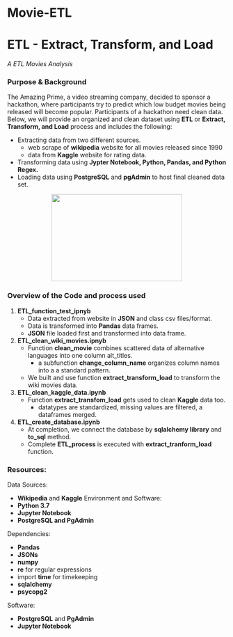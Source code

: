 # Movie-ETL
# ETL - Extract, Transform, and Load 
*A ETL Movies Analysis*
### Purpose & Background
The Amazing Prime, a video streaming company, decided to sponsor a hackathon, 
where participants try to predict which low budget movies being released 
will become popular.  Participants of a hackathon need clean data. Below, 
we will provide an organized and clean dataset using **ETL** or **Extract, 
Transform, and Load** process and includes the following:
   -  Extracting data from two different sources.  
      - web scrape of **wikipedia** website for all movies released since 1990
      - data from **Kaggle** website for rating data.
   -  Transforming data using **Jypter Notebook, Python, Pandas, and Python Regex.**
   -  Loading data using **PostgreSQL** and **pgAdmin** to host final cleaned data set. 
</p>  
<p align="center">
<img width="300" height="200" src="https://github.com/mjrotter4445/Working-File/blob/main/nice%20diagramETL.png">
</p>   

### Overview of the Code and process used
1. **ETL_function_test_ipnyb**
    -  Data extracted from website in **JSON** and class csv files/format.  
    -  Data is transformed into **Pandas** data frames.   
    -  **JSON** file loaded first and transformed into data frame.  
2. **ETL_clean_wiki_movies.ipnyb**
    -  Function **clean_movie** combines scattered data of alternative languages
       into one column alt_titles.   
       - a subfunction **change_column_name** organizes column names into a 
         a standard pattern. 
    -  We built and use function **extract_transform_load** to transform the wiki
       movies data.
3.  **ETL_clean_kaggle_data.ipynb**
    -  Function **extract_transfom_load** gets used to clean **Kaggle** data too. 
       - datatypes are standardized, missing values are filtered, 
         a dataframes merged.  
4.  **ETL_create_database.ipynb**
     -  At completion, we connect the database by **sqlalchemy library** and 
       **to_sql** method.  
     -  Complete **ETL_process** is executed with **extract_tranform_load** function. 
 
### Resources:
Data Sources:
 - **Wikipedia** and **Kaggle** 
Environment and Software:
 - **Python 3.7**
 - **Jupyter Notebook**
 - **PostgreSQL and PgAdmin**
 
Dependencies:
  -  **Pandas**
  -  **JSONs**
  -  **numpy**
  -  **re** for regular expressions
  -   import **time** for timekeeping 
  -  **sqlalchemy**
  -  **psycopg2**

Software:
   -  **PostgreSQL** and **PgAdmin**
   -  **Jupyter Notebook**
 
 
